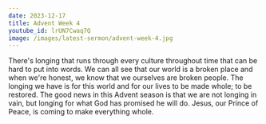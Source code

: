 ```yaml
---
date: 2023-12-17
title: Advent Week 4
youtube_id: lrUN7Cwaq7Q
image: /images/latest-sermon/advent-week-4.jpg
---
```

There's longing that runs through every culture throughout time that can be hard to put into words. We can all see that our world is a broken place and when we're honest, we know that we ourselves are broken people.  The longing we have is for this world and for our lives to be made whole; to be restored. The good news in this Advent season is that we are not longing in vain, but longing for what God has promised he will do. Jesus, our Prince of Peace, is coming to make everything whole. 
